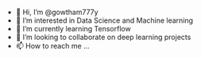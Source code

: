 - 👋 Hi, I’m @gowtham777y
- 👀 I’m interested in Data Science and Machine learning
- 🌱 I’m currently learning Tensorflow
- 💞️ I’m looking to collaborate on deep learning projects
- 📫 How to reach me ...

<!---
gowtham777y/gowtham777y is a ✨ special ✨ repository because its `README.md` (this file) appears on your GitHub profile.
You can click the Preview link to take a look at your changes.
--->
